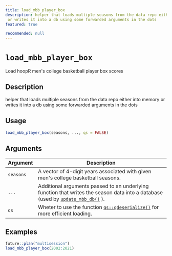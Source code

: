 ```yaml
---
title: load_mbb_player_box
description: helper that loads multiple seasons from the data repo either into memory
 or writes it into a db using some forwarded arguments in the dots
featured: true

recommended: null
---
```

# `load_mbb_player_box`

Load hoopR men's college basketball player box scores


## Description

helper that loads multiple seasons from the data repo either into memory
 or writes it into a db using some forwarded arguments in the dots


## Usage

```r
load_mbb_player_box(seasons, ..., qs = FALSE)
```


## Arguments

Argument      |Description
------------- |----------------
`seasons`     |     A vector of 4-digit years associated with given men's college basketball seasons.
`...`     |     Additional arguments passed to an underlying function that writes the season data into a database (used by [`update_mbb_db()`](#updatembbdb()) ).
`qs`     |     Wheter to use the function [`qs::qdeserialize()`](#qs::qdeserialize()) for more efficient loading.


## Examples

```r
future::plan("multisession")
load_mbb_player_box(2002:2021)
```


